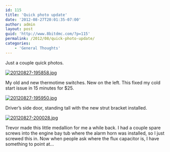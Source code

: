 ```yaml
---
id: 115
title: 'Quick photo update'
date: '2012-08-27T20:01:35-07:00'
author: admin
layout: post
guid: 'http://www.8bitdmc.com/?p=115'
permalink: /2012/08/quick-photo-update/
categories:
    - 'General Thoughts'
---
```


Just a couple quick photos.

[![20120827-195858.jpg](../../../assets/images2012/08/20120827-195858.jpg)](../../../assets/images2012/08/20120827-195858.jpg)

My old and new thermotime switches. New on the left. This fixed my cold start issue in 15 minutes for $25.

[![20120827-195950.jpg](../../../assets/images2012/08/20120827-195950.jpg)](../../../assets/images2012/08/20120827-195950.jpg)

Driver’s side door, standing tall with the new strut bracket installed.

[![20120827-200028.jpg](../../../assets/images2012/08/20120827-200028.jpg)](../../../assets/images2012/08/20120827-200028.jpg)

Trevor made this little medallion for me a while back. I had a couple spare screws into the engine bay tub where the alarm horn was installed, so I just screwed this in. Now when people ask where the flux capacitor is, I have something to point at…